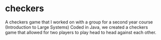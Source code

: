 # checkers
A checkers game that I worked on with a group for a second year course (Introduction to Large Systems)
Coded in Java, we created a checkers game that allowed for two players to play head to head against each other. 
